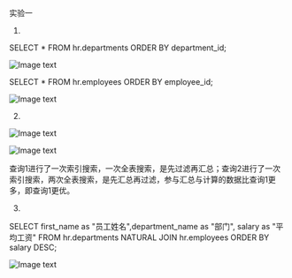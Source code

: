 实验一

1.
SELECT *
FROM hr.departments
ORDER BY department_id;

![Image text](https://github.com/ylxc9527/oracle/raw/master/img/biao1.png)

SELECT *
FROM hr.employees
ORDER BY employee_id;

![Image text](https://github.com/ylxc9527/oracle/raw/master/img/biao2.png)

2.

![Image text](https://github.com/ylxc9527/oracle/raw/master/img/sql1.png)

![Image text](https://github.com/ylxc9527/oracle/raw/master/img/sql2.png)

查询1进行了一次索引搜索，一次全表搜索，是先过滤再汇总；查询2进行了一次索引搜索，两次全表搜索，是先汇总再过滤，参与汇总与计算的数据比查询1更多，即查询1更优。

3.
SELECT first_name as "员工姓名",department_name as "部门",
salary as "平均工资"
FROM hr.departments NATURAL JOIN hr.employees
ORDER BY salary DESC;

![Image text](https://github.com/ylxc9527/oracle/raw/master/img/mysql.png)
